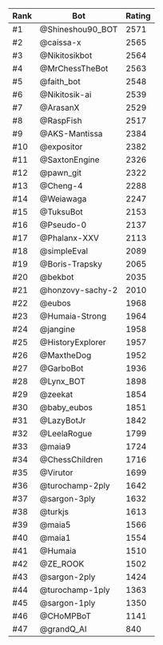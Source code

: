 Rank|Bot|Rating
---|---|---
#1|@Shineshou90_BOT|2571
#2|@caissa-x|2565
#3|@Nikitosikbot|2564
#4|@MrChessTheBot|2563
#5|@faith_bot|2548
#6|@Nikitosik-ai|2539
#7|@ArasanX|2529
#8|@RaspFish|2517
#9|@AKS-Mantissa|2384
#10|@expositor|2382
#11|@SaxtonEngine|2326
#12|@pawn_git|2322
#13|@Cheng-4|2288
#14|@Weiawaga|2247
#15|@TuksuBot|2153
#16|@Pseudo-0|2137
#17|@Phalanx-XXV|2113
#18|@simpleEval|2089
#19|@Boris-Trapsky|2065
#20|@bekbot|2035
#21|@honzovy-sachy-2|2010
#22|@eubos|1968
#23|@Humaia-Strong|1964
#24|@jangine|1958
#25|@HistoryExplorer|1957
#26|@MaxtheDog|1952
#27|@GarboBot|1936
#28|@Lynx_BOT|1898
#29|@zeekat|1854
#30|@baby_eubos|1851
#31|@LazyBotJr|1842
#32|@LeelaRogue|1799
#33|@maia9|1724
#34|@ChessChildren|1716
#35|@Virutor|1699
#36|@turochamp-2ply|1642
#37|@sargon-3ply|1632
#38|@turkjs|1613
#39|@maia5|1566
#40|@maia1|1554
#41|@Humaia|1510
#42|@ZE_ROOK|1502
#43|@sargon-2ply|1424
#44|@turochamp-1ply|1363
#45|@sargon-1ply|1350
#46|@CHoMPBoT|1141
#47|@grandQ_AI|840
